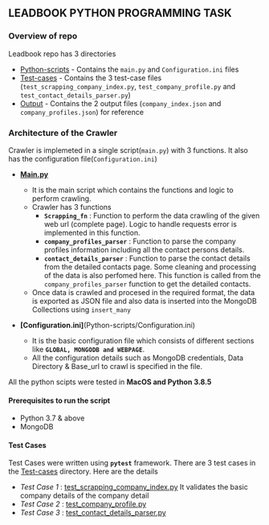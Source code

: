 ## LEADBOOK PYTHON PROGRAMMING TASK

### Overview of repo

Leadbook repo has 3 directories 
* [Python-scripts](Python-scripts) - Contains the `main.py` and `Configuration.ini` files
* [Test-cases](Test-cases) - Contains the 3 test-case files (`test_scrapping_company_index.py`, `test_company_profile.py` and `test_contact_details_parser.py`)
* [Output](Output) - Contains the 2 output files (`company_index.json` and `company_profiles.json`) for reference

### Architecture of the Crawler

Crawler is implemeted in a single script(`main.py`) with 3 functions. It also has the configuration file(`Configuration.ini`)

* **[Main.py](Python-scripts/main.py)** 
  - It is the main script which contains the functions and logic to perform crawling.
  - Crawler has 3 functions
      - **`Scrapping_fn`** : Function to perform the data crawling of the given web url (complete page). Logic to handle requests error is implemented in this function. 
      - **`company_profiles_parser`** : Function to parse the company profiles information including all the contact persons details.
      - **`contact_details_parser`** : Function to parse the contact details from the detailed contacts page. Some cleaning and processing of the data is also perfomed here. This function is called from the `company_profiles_parser` function to get the detailed contacts.
  - Once data is crawled and procesed in the required format, the data is exported as JSON file and also data is inserted into the MongoDB Collections using `insert_many`

* **[Configuration.ini]**(Python-scripts/Configuration.ini)
  - It is the basic configuration file which consists of different sections like **`GLOBAL, MONGODB and WEBPAGE`**. 
  - All the configuration details such as MongoDB credentials, Data Directory & Base_url to crawl is specified in the file.

All the python scipts were tested in **MacOS and Python 3.8.5**

#### Prerequisites to run the script
* Python 3.7 & above
* MongoDB

#### Test Cases 

Test Cases were written using **`pytest`** framework. There are 3 test cases in the [Test-cases](Test-cases) directory. Here are the details

* *Test Case 1* : [test_scrapping_company_index.py](Test-cases/test_scrapping_company_index.py)
It validates the basic company details of the company detail     
* *Test Case 2* : [test_company_profile.py](Test-cases/test_company_profile.py)
* *Test Case 3* : [test_contact_details_parser.py](Test-cases/test_contact_details_parser.py)

